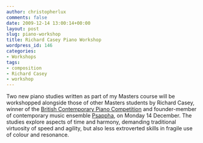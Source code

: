 ```yaml
---
author: christopherlux
comments: false
date: 2009-12-14 13:00:14+00:00
layout: post
slug: piano-workshop
title: Richard Casey Piano Workshop
wordpress_id: 146
categories:
- Workshops
tags:
- composition
- Richard Casey
- workshop
---
```


Two new piano studies written as part of my Masters course will be workshopped alongside those of other Masters students by Richard Casey, winner of the [British Contemporary Piano Competition](http://www.britconpc.co.uk/) and founder-member of contemporary music ensemble [Psappha](http://www.psappha.com/), on Monday 14 December. The studies explore aspects of time and harmony, demanding traditional virtuosity of speed and agility, but also less extroverted skills in fragile use of colour and resonance.
